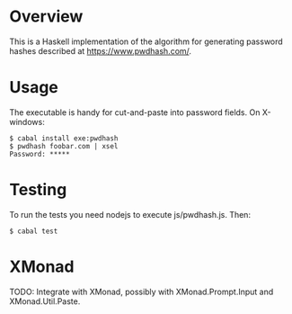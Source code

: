 # Overview

This is a Haskell implementation of the algorithm for generating
password hashes described at https://www.pwdhash.com/.

# Usage

The executable is handy for cut-and-paste into password fields.  On
X-windows:

    $ cabal install exe:pwdhash
    $ pwdhash foobar.com | xsel
    Password: *****

# Testing

To run the tests you need nodejs to execute js/pwdhash.js.  Then:

    $ cabal test

# XMonad

TODO: Integrate with XMonad, possibly with XMonad.Prompt.Input and
XMonad.Util.Paste.
